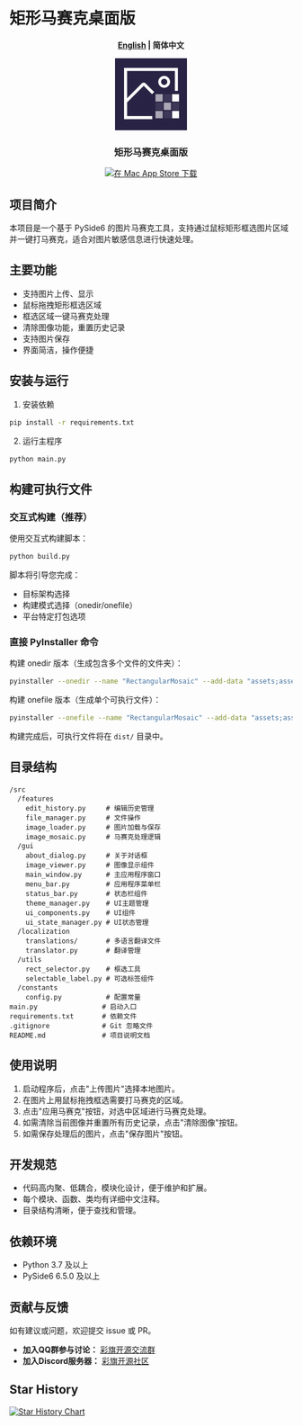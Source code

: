 # 矩形马赛克桌面版

<p align="center">
  <strong><a href="./README.md">English</a> | 简体中文</strong>
</p>

<div align="center">
  <img src="assets/icon.png" alt="矩形马赛克桌面版" width="128" height="128">
  <h3>矩形马赛克桌面版</h3>
  <a href="https://apps.apple.com/us/app/rectangular-mosaic-desktop/id6754189038" target="_blank">
    <img src="https://developer.apple.com/app-store/marketing/guidelines/images/badge-download-on-the-mac-app-store.svg" alt="在 Mac App Store 下载">
  </a>
</div>

## 项目简介

本项目是一个基于 PySide6 的图片马赛克工具，支持通过鼠标矩形框选图片区域并一键打马赛克，适合对图片敏感信息进行快速处理。

## 主要功能
- 支持图片上传、显示
- 鼠标拖拽矩形框选区域
- 框选区域一键马赛克处理
- 清除图像功能，重置历史记录
- 支持图片保存
- 界面简洁，操作便捷

## 安装与运行

1. 安装依赖

```bash
pip install -r requirements.txt
```

2. 运行主程序

```bash
python main.py
```

## 构建可执行文件

### 交互式构建（推荐）

使用交互式构建脚本：

```bash
python build.py
```

脚本将引导您完成：
- 目标架构选择
- 构建模式选择（onedir/onefile）
- 平台特定打包选项

### 直接 PyInstaller 命令

构建 onedir 版本（生成包含多个文件的文件夹）：

```bash
pyinstaller --onedir --name "RectangularMosaic" --add-data "assets;assets" --add-data "src/localization/translations;src/localization/translations" --icon="assets/icon.ico" --noconsole main.py
```

构建 onefile 版本（生成单个可执行文件）：

```bash
pyinstaller --onefile --name "RectangularMosaic" --add-data "assets;assets" --add-data "src/localization/translations;src/localization/translations" --icon="assets/icon.ico" --noconsole main.py
```

构建完成后，可执行文件将在 `dist/` 目录中。

## 目录结构

```
/src
  /features
    edit_history.py     # 编辑历史管理
    file_manager.py     # 文件操作
    image_loader.py     # 图片加载与保存
    image_mosaic.py     # 马赛克处理逻辑
  /gui
    about_dialog.py     # 关于对话框
    image_viewer.py     # 图像显示组件
    main_window.py      # 主应用程序窗口
    menu_bar.py         # 应用程序菜单栏
    status_bar.py       # 状态栏组件
    theme_manager.py    # UI主题管理
    ui_components.py    # UI组件
    ui_state_manager.py # UI状态管理
  /localization
    translations/       # 多语言翻译文件
    translator.py       # 翻译管理
  /utils
    rect_selector.py    # 框选工具
    selectable_label.py # 可选标签组件
  /constants
    config.py           # 配置常量
main.py                # 启动入口
requirements.txt       # 依赖文件
.gitignore             # Git 忽略文件
README.md              # 项目说明文档
```

## 使用说明

1. 启动程序后，点击"上传图片"选择本地图片。
2. 在图片上用鼠标拖拽框选需要打马赛克的区域。
3. 点击"应用马赛克"按钮，对选中区域进行马赛克处理。
4. 如需清除当前图像并重置所有历史记录，点击"清除图像"按钮。
5. 如需保存处理后的图片，点击"保存图片"按钮。

## 开发规范
- 代码高内聚、低耦合，模块化设计，便于维护和扩展。
- 每个模块、函数、类均有详细中文注释。
- 目录结构清晰，便于查找和管理。

## 依赖环境
- Python 3.7 及以上
- PySide6 6.5.0 及以上

## 贡献与反馈
如有建议或问题，欢迎提交 issue 或 PR。

- **加入QQ群参与讨论：** [彩旗开源交流群](https://qm.qq.com/q/fGavz3UxCo)
- **加入Discord服务器：** [彩旗开源社区](https://discord.gg/thWGWq7CwA)

## Star History

[![Star History Chart](https://api.star-history.com/svg?repos=sihuangtech/rectangular-mosaic-desktop&type=Date)](https://www.star-history.com/#sihuangtech/rectangular-mosaic-desktop&Date)